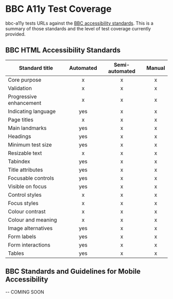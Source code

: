 # BBC A11y Test Coverage

bbc-a11y tests URLs against the [BBC accessibility
standards](http://www.bbc.co.uk/guidelines/futuremedia/accessibility/). This is
a summary of those standards and the level of test coverage currently provided.

## BBC HTML Accessibility Standards

| Standard title          | Automated | Semi-automated | Manual |
| ----------------------- |:---------:|:--------------:|:------:|
| Core purpose            |     x     |        x       |    x   |
| Validation              |     x     |        x       |    x   |
| Progressive enhancement |     x     |        x       |    x   |
| Indicating language     |    yes    |        x       |    x   |
| Page titles             |     x     |        x       |    x   |
| Main landmarks          |    yes    |        x       |    x   |
| Headings                |    yes    |        x       |    x   |
| Minimum test size       |    yes    |        x       |    x   |
| Resizable text          |     x     |        x       |    x   |
| Tabindex                |    yes    |        x       |    x   |
| Title attributes        |    yes    |        x       |    x   |
| Focusable controls      |    yes    |        x       |    x   |
| Visible on focus        |    yes    |        x       |    x   |
| Control styles          |     x     |        x       |    x   |
| Focus styles            |     x     |        x       |    x   |
| Colour contrast         |     x     |        x       |    x   |
| Colour and meaning      |     x     |        x       |    x   |
| Image alternatives      |    yes    |        x       |    x   |
| Form labels             |    yes    |        x       |    x   |
| Form interactions       |    yes    |        x       |    x   |
| Tables                  |    yes    |        x       |    x   |

## BBC Standards and Guidelines for Mobile Accessibility

-- COMING SOON
